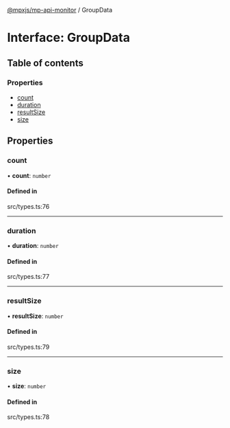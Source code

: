 [@mpxjs/mp-api-monitor](../README.md) / GroupData

# Interface: GroupData

## Table of contents

### Properties

- [count](GroupData.md#count)
- [duration](GroupData.md#duration)
- [resultSize](GroupData.md#resultsize)
- [size](GroupData.md#size)

## Properties

### count

• **count**: `number`

#### Defined in

src/types.ts:76

___

### duration

• **duration**: `number`

#### Defined in

src/types.ts:77

___

### resultSize

• **resultSize**: `number`

#### Defined in

src/types.ts:79

___

### size

• **size**: `number`

#### Defined in

src/types.ts:78
